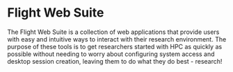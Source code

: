 # Flight Web Suite

The Flight Web Suite is a collection of web applications that provide users with easy and intuitive ways to interact with their research environment. The purpose of these tools is to get researchers started with HPC as quickly as possible without needing to worry about configuring system access and desktop session creation, leaving them to do what they do best - research!
